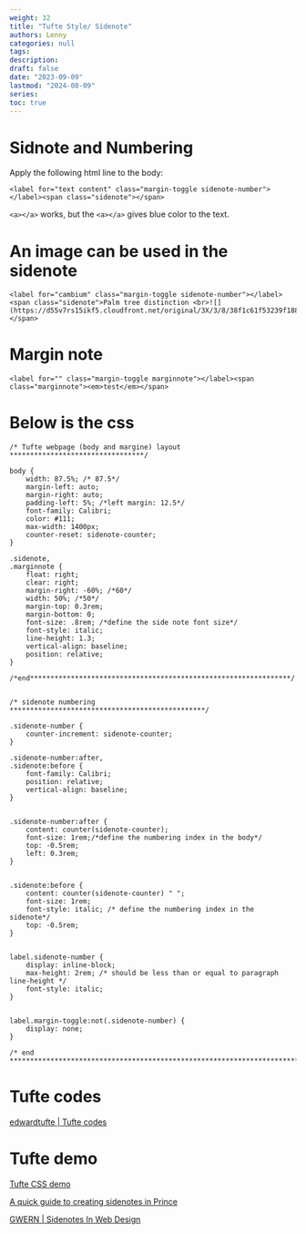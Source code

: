 ```yaml
---
weight: 32
title: "Tufte Style/ Sidenote"
authors: Lenny
categories: null
tags: 
description: 
draft: false
date: "2023-09-09"
lastmod: "2024-08-09"
series:
toc: true
---
```



<!--more-->

<h1><span class = "overline">Sidnote and Numbering</span></h1>

Apply the following html line to the body:  

```
<label for="text content" class="margin-toggle sidenote-number"></label><span class="sidenote"></span>
``` 

`<a></a>` works, but the `<a></a>` gives blue color to the text.

<h1><span class = "overline">An image can be used in the sidenote</span></h1>

```
<label for="cambium" class="margin-toggle sidenote-number"></label><span class="sidenote">Palm tree distinction <br>![](https://d55v7rs15ikf5.cloudfront.net/original/3X/3/8/38f1c61f53239f18824e5ae43c87c4d8217ee3bf.jpeg)</span>
```

<h1><span class = "overline">Margin note</span></h1>

```
<label for="" class="margin-toggle marginnote"></label><span class="marginnote"><em>test</em></span>
```


<h1><span class = "overline">Below is the css</span></h1>

```
/* Tufte webpage (body and margine) layout *********************************/

body {
    width: 87.5%; /* 87.5*/
    margin-left: auto;
    margin-right: auto;
    padding-left: 5%; /*left margin: 12.5*/
    font-family: Calibri;
    color: #111;
    max-width: 1400px;
    counter-reset: sidenote-counter;
}

.sidenote,
.marginnote {
    float: right;
    clear: right;
    margin-right: -60%; /*60*/
    width: 50%; /*50*/
    margin-top: 0.3rem;
    margin-bottom: 0;
    font-size: .8rem; /*define the side note font size*/
    font-style: italic;
    line-height: 1.3;
    vertical-align: baseline;
    position: relative;
}

/*end****************************************************************/


/* sidenote numbering ************************************************/

.sidenote-number {
    counter-increment: sidenote-counter;
}

.sidenote-number:after,
.sidenote:before {
    font-family: Calibri;
    position: relative;
    vertical-align: baseline;
}


.sidenote-number:after {
    content: counter(sidenote-counter);
    font-size: 1rem;/*define the numbering index in the body*/
    top: -0.5rem;
    left: 0.3rem;
}


.sidenote:before {
    content: counter(sidenote-counter) " ";
    font-size: 1rem;
    font-style: italic; /* define the numbering index in the sidenote*/
    top: -0.5rem;
}


label.sidenote-number {
    display: inline-block;
    max-height: 2rem; /* should be less than or equal to paragraph line-height */
    font-style: italic;
}


label.margin-toggle:not(.sidenote-number) {
    display: none;
}

/* end **************************************************************************/
```

<h1><span class = "overline">Tufte codes</span></h1>

<a href = "https://github.com/edwardtufte/tufte-css/blob/gh-pages/index.html" target="_blank" rel="noopener noreferrer">edwardtufte | Tufte codes</a>

 
<h1><span class = "overline">Tufte demo</span></h1>

<a href = "https://github.com/edwardtufte/edwardtufte.github.io" target="_blank" rel="noopener noreferrer">Tufte CSS demo</a>

<a href = "https://www.princexml.com/howcome/2022/guides/sidenotes/" target="_blank" rel="noopener noreferrer">A quick guide to creating sidenotes in Prince</a>

<a href = "https://gwern.net/sidenote" target="_blank" rel="noopener noreferrer">GWERN | Sidenotes In Web Design</a>

